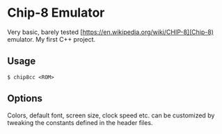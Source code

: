 # Chip-8 Emulator

Very basic, barely tested [https://en.wikipedia.org/wiki/CHIP-8](Chip-8) emulator. My first C++ project.

## Usage

```
$ chip8cc <ROM>
```

## Options

Colors, default font, screen size, clock speed etc. can be customized by tweaking the constants defined in the header files.